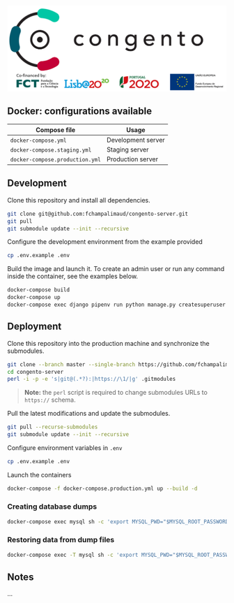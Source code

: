 [![Congento Logo](congento.png)](https://congento.org)


## Docker: configurations available

| Compose file                    | Usage              |
| ---                             | ---                |
| `docker-compose.yml`            | Development server |
| `docker-compose.staging.yml`    | Staging server     |
| `docker-compose.production.yml` | Production server  |


## Development

Clone this repository and install all dependencies.

```bash
git clone git@github.com:fchampalimaud/congento-server.git
git pull
git submodule update --init --recursive
```

Configure the development environment from the example provided

```bash
cp .env.example .env
```

Build the image and launch it. To create an admin user or run any command inside the container, see the examples below.

```bash
docker-compose build
docker-compose up
docker-compose exec django pipenv run python manage.py createsuperuser
```


## Deployment

Clone this repository into the production machine and synchronize the submodules.

```bash
git clone --branch master --single-branch https://github.com/fchampalimaud/congento-server.git
cd congento-server
perl -i -p -e 's|git@(.*?):|https://\1/|g' .gitmodules
```

> **Note:** the `perl` script is required to change submodules URLs to `https://` schema.

Pull the latest modifications and update the submodules.

```bash
git pull --recurse-submodules
git submodule update --init --recursive
```

Configure environment variables in `.env`

```bash
cp .env.example .env
```

Launch the containers

```bash
docker-compose -f docker-compose.production.yml up --build -d
```


### Creating database dumps

```bash
docker-compose exec mysql sh -c 'export MYSQL_PWD="$MYSQL_ROOT_PASSWORD"; exec mysqldump --all-databases -uroot' > /some/path/on/your/host/all-databases.sql
```

### Restoring data from dump files

```bash
docker-compose exec -T mysql sh -c 'export MYSQL_PWD="$MYSQL_ROOT_PASSWORD"; exec mysql -uroot' < /some/path/on/your/host/all-databases.sql
```


## Notes

...
